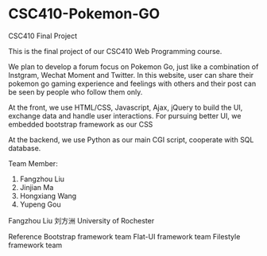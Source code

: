 # CSC410-Pokemon-GO
CSC410 Final Project

This is the final project of our CSC410 Web Programming course.

We plan to develop a forum focus on Pokemon Go, just like a combination of Instgram, Wechat Moment and Twitter.
In this website, user can share their pokemon go gaming experience and feelings with others and their post can be seen by people
who follow them only.

At the front, we use HTML/CSS, Javascript, Ajax, jQuery to build the UI, exchange data and handle user interactions.
For pursuing better UI, we embedded bootstrap framework as our CSS

At the backend, we use Python as our main CGI script, cooperate with SQL database.

Team Member:

1. Fangzhou Liu
2. Jinjian Ma
3. Hongxiang Wang
4. Yupeng Gou



Fangzhou Liu 刘方洲
University of Rochester


Reference 
Bootstrap framework team
Flat-UI framework team
Filestyle framework team

